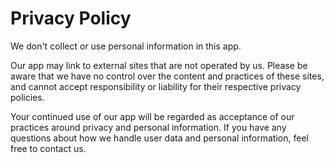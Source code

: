 # Privacy Policy

We don't collect or use personal information in this app.

Our app may link to external sites that are not operated by us. Please be aware that we have no control over the content and practices of these sites, and cannot accept responsibility or liability for their respective privacy policies.

Your continued use of our app will be regarded as acceptance of our practices around privacy and personal information. If you have any questions about how we handle user data and personal information, feel free to contact us.
